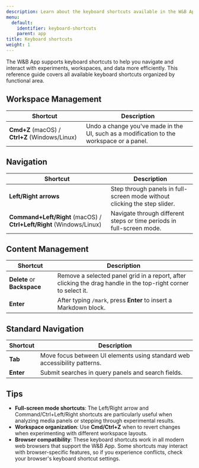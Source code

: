 ```yaml
---
description: Learn about the keyboard shortcuts available in the W&B App.
menu:
  default:
    identifier: keyboard-shortcuts
    parent: app
title: Keyboard shortcuts
weight: 1
---
```


The W&B App supports keyboard shortcuts to help you navigate and interact with experiments, workspaces, and data more efficiently. This reference guide covers all available keyboard shortcuts organized by functional area.

## Workspace Management

| Shortcut | Description |
|----------|-------------|
| **Cmd+Z** (macOS) / **Ctrl+Z** (Windows/Linux) | Undo a change you've made in the UI, such as a modification to the workspace or a panel. |

## Navigation

| Shortcut | Description |
|----------|-------------|
| **Left/Right arrows** | Step through panels in full-screen mode without clicking the step slider. |
| **Command+Left/Right** (macOS) / **Ctrl+Left/Right** (Windows/Linux) | Navigate through different steps or time periods in full-screen mode. |

## Content Management

| Shortcut | Description |
|----------|-------------|
| **Delete** or **Backspace** | Remove a selected panel grid in a report, after clicking the drag handle in the top-right corner to select it. |
| **Enter** | After typing `/mark`, press **Enter** to insert a Markdown block. |

## Standard Navigation

| Shortcut | Description |
|----------|-------------|
| **Tab** | Move focus between UI elements using standard web accessibility patterns. |
| **Enter** | Submit searches in query panels and search fields. |

## Tips
- **Full-screen mode shortcuts**: The Left/Right arrow and Command/Ctrl+Left/Right shortcuts are particularly useful when analyzing media panels or stepping through experimental results.
- **Workspace organization**: Use **Cmd/Ctrl+Z** when to revert changes when experimenting with different workspace layouts.
- **Browser compatibility**: These keyboard shortcuts work in all modern web browsers that support the W&B App. Some shortcuts may interact with browser-specific features, so if you experience conflicts, check your browser's keyboard shortcut settings. 